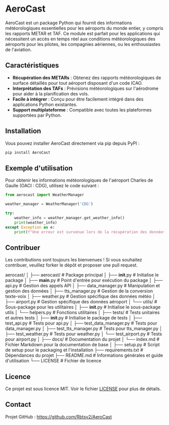 # AeroCast

AeroCast est un package Python qui fournit des informations météorologiques essentielles pour les aéroports du monde entier, y compris les rapports METAR et TAF. Ce module est parfait pour les applications qui nécessitent un accès en temps réel aux conditions météorologiques des aéroports pour les pilotes, les compagnies aériennes, ou les enthousiastes de l'aviation.

## Caractéristiques

- **Récupération des METARs** : Obtenez des rapports météorologiques de surface détaillés pour tout aéroport disposant d'un code ICAO.
- **Interprétation des TAFs** : Prévisions météorologiques sur l'aérodrome pour aider à la planification des vols.
- **Facile à intégrer** : Conçu pour être facilement intégré dans des applications Python existantes.
- **Support multiplateforme** : Compatible avec toutes les plateformes supportées par Python.

## Installation

Vous pouvez installer AeroCast directement via pip depuis PyPI :

```bash
pip install AeroCast
```

## Exemple d'utilisation

Pour obtenir les informations météorologiques de l'aéroport Charles de Gaulle (OACI : CDG), utilisez le code suivant :

```python
from aerocast import WeatherManager

weather_manager = WeatherManager('CDG')

try:
    weather_info = weather_manager.get_weather_info()
    print(weather_info)
except Exception as e:
    print(f"Une erreur est survenue lors de la récupération des données météo : {e}")

```

## Contribuer

Les contributions sont toujours les bienvenues ! Si vous souhaitez contribuer, veuillez forker le dépôt et proposer une pull request.

aerocast/
│
├── aerocast/                        # Package principal
│   ├── __init__.py                  # Initialise le package
│   ├── __main__.py                  # Point d'entrée pour exécution du package
│   ├── api.py                       # Gestion des appels API
│   ├── data_manager.py              # Manipulation et gestion des données
│   ├── tts_manager.py               # Gestion de la conversion texte-voix
│   ├── weather.py                   # Gestion spécifique des données météo
│   ├── airport.py                   # Gestion spécifique des données aéroport
│   └── utils/                       # Sous-package pour les utilitaires
│       ├── __init__.py              # Initialise le sous-package utils
│       └── helpers.py               # Fonctions utilitaires
│
├── tests/                           # Tests unitaires et autres tests
│   ├── __init__.py                  # Initialise le package de tests
│   ├── test_api.py                  # Tests pour api.py
│   ├── test_data_manager.py         # Tests pour data_manager.py
│   ├── test_tts_manager.py          # Tests pour tts_manager.py
│   ├── test_weather.py              # Tests pour weather.py
│   └── test_airport.py              # Tests pour airport.py
│
├── docs/                            # Documentation du projet
│   └── index.md                     # Fichier Markdown pour la documentation de base
│
├── setup.py                         # Script de setup pour le packaging et l'installation
├── requirements.txt                 # Dépendances du projet
├── README.md                        # Informations générales et guide d'utilisation
└── LICENSE                          # Fichier de licence

## Licence

Ce projet est sous licence MIT. Voir le fichier [LICENSE](LICENSE) pour plus de détails.

## Contact

Projet GitHub : https://github.com/Rbtsv2/AeroCast